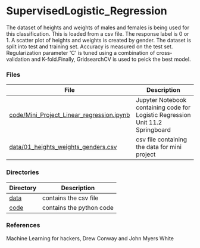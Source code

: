 # SupervisedLogistic_Regression

The dataset of heights and weights of males and females is being used for this classification. This is loaded from a csv file.  The response label is 0 or 1. A scatter plot of heights and weights is created by gender. The dataset is split into test and training set. Accuracy is measured on the test set. Regularization parameter 'C' is tuned using a combination of cross-validation and K-fold.Finally, GridsearchCV is  used to peick the best model.



### Files

File|Description
---------|-------------------------------------------------------------------------------------------------------------------
[code/Mini_Project_Linear_regression.ipynb](https://github.com/krajeshj/SupervisedLogistic_Regression/blob/master/code/Mini_Project_Logistic_Regression.ipynb )| Jupyter Notebook containing code for Logistic Regression Unit 11.2 Springboard
[data/01_heights_weights_genders.csv](https://github.com/krajeshj/SupervisedLogistic_Regression/blob/master/data/01_heights_weights_genders.csv)| csv file containing the data for mini project
 
### Directories 


Directory|Description
---------|---------------------------------------------------------------------------------------------------
[data](https://github.com/krajeshj/SupervisedLogistic_Regression/tree/master/data)| contains the csv file  |
[code](https://github.com/krajeshj/SupervisedLogistic_Regression/tree/master/code)| contains the python code  |

 

### References
Machine Learning for hackers, Drew Conway and John Myers White
